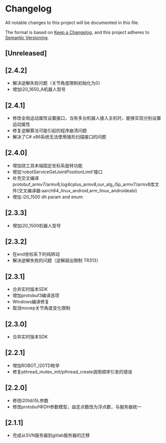 # Changelog

All notable changes to this project will be documented in this file.

The format is based on [Keep a Changelog](https://keepachangelog.com/en/1.0.0/),
and this project adheres to [Semantic Versioning](https://semver.org/spec/v2.0.0.html).

## [Unreleased]

## [2.4.2]

  * 解决逆解失败问题（关节角度限制初始化为0）
  * 增加i20_1650_A机器人型号

## [2.4.1]

  * 修改全局运动属性设置接口，当有多台机器人接入主机时，能够实现分别设置运动属性
  * 修复逆解算法可能引起的程序崩溃问题
  * 解决了C# x86系统无法使用锥形扫描接口的问题

## [2.4.0]

  * 增加绕工具末端固定坐标系旋转功能
  * 增加‘robotServiceGetJointPositionLimit’接口
  * 补充交叉编译protobuf_armv7/armv8,log4cplus_armv8,our_alg_i5p_armv7/armv8库文件(交叉编译器:aarch64_linux_android,arm_linux_androideabi)
  * 增加 i20_1500 dh param and enum

## [2.3.3]

  * 增加i20_1500机器人型号

## [2.3.2]

  * 在end坐标系下的纯转动
  * 解决逆解失败的问题（逆解超出限制 TR313）

## [2.3.1]

  * 合并实时版本SDK
  * 增加protobuf3编译选项
  * Windows编译修复
  * 取消movep关节角度变化限制

## [2.3.0]

  * 合并实时版本SDK

## [2.2.1]

  * 增加ROBOT_I20TD枚举
  * 修复pthread_mutex_init/pthread_create调用顺序引发的错误

## [2.2.0]

  * 修改i20td/i5L参数
  * 修改protobuf中DH参数模型，由定点数改为浮点数，与服务器统一

## [2.1.1]

  * 完成从SVN服务器到gitlab服务器的迁移
